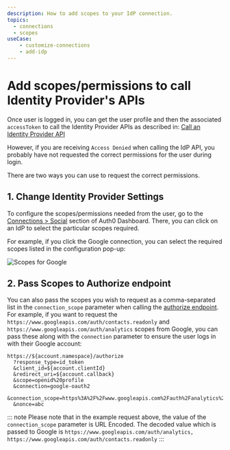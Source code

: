 ```yaml
---
description: How to add scopes to your IdP connection.
topics:
  - connections
  - scopes
useCase:
    - customize-connections
    - add-idp
---
```

# Add scopes/permissions to call Identity Provider's APIs

Once user is logged in, you can get the user profile and then the associated `accessToken` to call the Identity Provider APIs as described in: [Call an Identity Provider API](/what-to-do-once-the-user-is-logged-in/calling-an-external-idp-api)

However, if you are receiving `Access Denied` when calling the IdP API, you probably have not requested the correct permissions for the user during login.

There are two ways you can use to request the correct permissions.

## 1. Change Identity Provider Settings

To configure the scopes/permissions needed from the user, go to the [Connections > Social](${manage_url}/#/connections/social) section of Auth0 Dashboard. There, you can click on an IdP to select the particular scopes required. 

For example, if you click the Google connection, you can select the required scopes listed in the configuration pop-up:

![Scopes for Google](/media/articles/what-to-do-once-the-user-is-logged-in/adding-scopes-for-an-external-idp/scopes.png)

## 2. Pass Scopes to Authorize endpoint

You can also pass the scopes you wish to request as a comma-separated list in the `connection_scope` parameter when calling the [authorize endpoint](/api/authentication#login). For example, if you want to request the `https://www.googleapis.com/auth/contacts.readonly` and `https://www.googleapis.com/auth/analytics` scopes from Google, you can pass these along with the `connection` parameter to ensure the user logs in with their Google account:

```text
https://${account.namespace}/authorize
  ?response_type=id_token
  &client_id=${account.clientId}
  &redirect_uri=${account.callback}
  &scope=openid%20profile
  &connection=google-oauth2
  &connection_scope=https%3A%2F%2Fwww.googleapis.com%2Fauth%2Fanalytics%2Chttps%3A%2F%2Fwww.googleapis.com%2Fauth%2Fcontacts.readonly
  &nonce=abc
```

::: note
Please note that in the example request above, the value of the `connection_scope` parameter is URL Encoded. The decoded value which is passed to Google is `https://www.googleapis.com/auth/analytics, https://www.googleapis.com/auth/contacts.readonly`
:::
